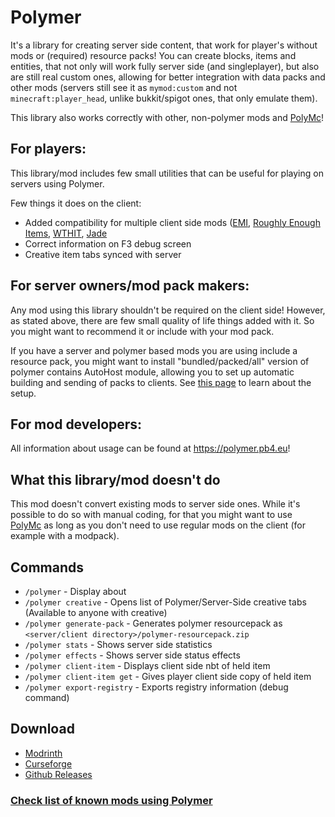 # Polymer
It's a library for creating server side content, that work for player's without mods or (required) resource packs!
You can create blocks, items and entities, that not only will work fully server side (and singleplayer), but also
are still real custom ones, allowing for better integration with data packs and other mods (servers still see it as 
`mymod:custom` and not `minecraft:player_head`, unlike bukkit/spigot ones, that only emulate them).

This library also works correctly with other, non-polymer mods and [PolyMc](https://github.com/TheEpicBlock/PolyMc)!

## For players:
This library/mod includes few small utilities that can be useful for playing on servers using Polymer.

Few things it does on the client:

- Added compatibility for multiple client side mods ([EMI](https://modrinth.com/mod/emi),
  [Roughly Enough Items](https://modrinth.com/mod/roughly-enough-items), [WTHIT](https://modrinth.com/mod/wthit), [Jade](https://www.curseforge.com/minecraft/mc-mods/jade)
- Correct information on F3 debug screen
- Creative item tabs synced with server

## For server owners/mod pack makers:
Any mod using this library shouldn't be required on the client side! However, as stated above, there
are few small quality of life things added with it. So you might want to recommend it or include with
your mod pack.

If you have a server and polymer based mods you are using include a resource pack, you might want to install
"bundled/packed/all" version of polymer contains AutoHost module, allowing you to set up automatic building and sending of packs
to clients. See [this page](https://polymer.pb4.eu/latest/user/resource-pack-hosting) to learn about the setup.

## For mod developers:
All information about usage can be found at https://polymer.pb4.eu!

## What this library/mod doesn't do
This mod doesn't convert existing mods to server side ones. While it's possible to do so with manual coding,
for that you might want to use [PolyMc](https://github.com/TheEpicBlock/PolyMc) as long as you don't 
need to use regular mods on the client (for example with a modpack).

## Commands
- `/polymer` - Display about
- `/polymer creative` - Opens list of Polymer/Server-Side creative tabs (Available to anyone with creative)
- `/polymer generate-pack` - Generates polymer resourcepack as `<server/client directory>/polymer-resourcepack.zip`
- `/polymer stats` - Shows server side statistics
- `/polymer effects` - Shows server side status effects
- `/polymer client-item` - Displays client side nbt of held item
- `/polymer client-item get` - Gives player client side copy of held item
- `/polymer export-registry` - Exports registry information (debug command)

## Download
- [Modrinth](https://modrinth.com/mod/polymer)
- [Curseforge](https://www.curseforge.com/minecraft/mc-mods/polymer)
- [Github Releases](https://github.com/Patbox/polymer/releases)

### [Check list of known mods using Polymer](MODS.md)
